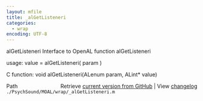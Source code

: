 ```yaml
---
layout: mfile
title: _alGetListeneri
categories:
  - wrap
encoding: UTF-8
---
```


alGetListeneri  Interface to OpenAL function alGetListeneri

usage:  value = alGetListeneri( param )

C function:  void alGetListeneri(ALenum param, ALint\* value)


<div class="code_header" style="text-align:right;">
  <span style="float:left;">Path&nbsp;&nbsp;</span> <span class="counter">Retrieve <a href=
  "https://raw.github.com/Psychtoolbox-3/Psychtoolbox-3/beta/./PsychSound/MOAL/wrap/_alGetListeneri.m">current version from GitHub</a> | View <a href=
  "https://github.com/Psychtoolbox-3/Psychtoolbox-3/commits/beta/./PsychSound/MOAL/wrap/_alGetListeneri.m">changelog</a></span>
</div>
<div class="code">
  <code>./PsychSound/MOAL/wrap/_alGetListeneri.m</code>
</div>
